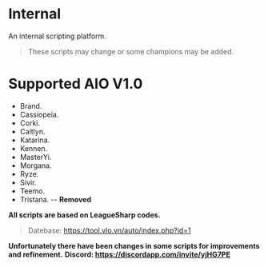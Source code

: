 # Internal
An internal scripting platform.

> These scripts may change or some champions may be added.

# Supported AIO V1.0 
  * Brand.
  * Cassiopeia.
  * Corki.
  * Caitlyn.
  * Katarina.
  * Kennen.
  * MasterYi.
  * Morgana.
  * Ryze.
  * Sivir.
  * Teemo.
  * Tristana. -- **Removed**

**All scripts are based on LeagueSharp codes.**
> Datebase: https://tool.vlo.vn/auto/index.php?id=1

**Unfortunately there have been changes in some scripts for improvements and refinement.**
**Discord: https://discordapp.com/invite/yjHG7PE**
